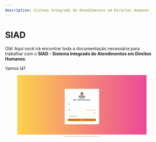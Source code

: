 ```yaml
---
description: Sistema Integrado de Atendimentos em Direitos Humanos
---
```


# SIAD

Olá! Aqui você irá encontrar toda a documentação necessária para trabalhar com o **SIAD - Sistema Integrado de Atendimentos em Direitos Humanos**.

Vamos lá?

<figure><img src=".gitbook/assets/image (1) (1) (1) (1) (1) (1).png" alt=""><figcaption></figcaption></figure>
